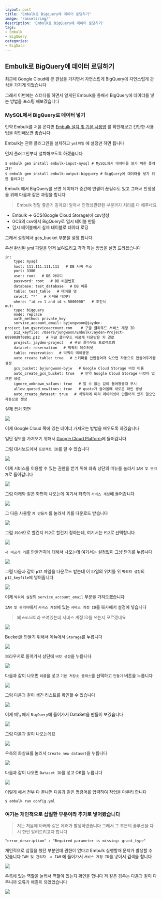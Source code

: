 ```yaml
---
layout: post
title: "Embulk로 Bigquery에 데이터 로딩하기"
image: '/assets/img/'
description: 'Embulk로 BigQuery에 데이터 로딩하기'
tags:
- Embulk
- BigQuery
categories:
- BigData
---
```


## Embulk로 BigQuery에 데이터 로딩하기

최근에 Google Cloud에 큰 관심을 가지면서 자연스럽게 BigQuery에 자연스럽게 관심을 가지게 되었습니다

그래서 이번에는 스터디를 하면서 알게된 Embulk를 통해서 BigQuery에 데이터를 넣는 방법을 포스팅 해보겠습니다


### MySQL에서 BigQuery로 데이터 넣기

만약 Embulk를 처음 쓴다면 [Embulk 설치 및 기본 사용법](https://jungwoon.github.io/bigdata/2017/08/31/Embulk_Setup/) 를 확인해보고 간단한 사용법을 확인해보면 좋습니다

Embulk는 관련 플러그인을 설치하고 `yml파일` 에 설정만 하면 됩니다


먼저 플러그인부터 설치해보도록 하겠습니다

```
$ embulk gem install embulk-input-mysql # MySQL에서 데이터를 읽기 위한 플러그인
$ embulk gem install embulk-output-bigquery # BigQuery에 데이터를 넣기 위한 플러그인
```

Embulk 에서 BigQuery를 쓰면 데이터가 중간에 연결이 끊길수도 있고 그래서 안정성을 위해 다음과 같은 과정을 합니다

> Embulk 정말 좋은거 같아요! 알아서 안정성관련된 부분까지 처리를 다 해주네요 

 - Embulk -> GCS(Google Cloud Storage)에 csv생성
 - GCS의 csv에서 BigQuery로 임시 테이블 만듦
 - 임시 테이블에서 실제 테이블로 데이터 로딩
 
 그래서 설정에서 gcs_bucket 부분을 설정 합니다


우선 완성된 yml 파일을 먼저 보여드리고 각각 하는 방법을 설명 드리겠습니다

```
in:
    type: mysql
    host: 111.111.111.111   # DB 서버 주소
    port: 3306
    user: root   # DB 아이디
    password: root   # DB 비밀번호 
    database: test_database   # DB 이름
    table: test_table   # 테이블 명
    select: "*"   # 가져올 데이터 
    where: "id >= 1 and id < 5000000"   # 조건식
out:
    type: bigquery
    mode: replace
    auth_method: private_key
    service_account_email: byjungwoon@jayden-project.iam.gserviceaccount.com    # 구글 클라우드 서비스 계정 ID
    p12_keyfile: /Users/jungwoon/Embulk/Jayden-Project-69990d9f0891.p12   # 구글 클라우드 비공개 다운받은 키 경로 
    project: jayden-project   # 구글 클라우드 프로젝트명 
    dataset: reservation   # 빅쿼리 데이터셋
    table: reservation   # 빅쿼리 테이블명
    auto_create_table: true   # 스키마를 안만들어져 있으면 자동으로 만들어주게끔 설정
    gcs_bucket: byjungwoon-byjw   # Google Cloud Storage 버킷 이름
    auto_create_gcs_bucket: true   # 만약 Google Cloud Storage 버킷이 없으면 생성
    ignore_unknown_values: true   # 알 수 없는 값이 들어왔을때 무시
    allow_quoted_newlines: true   # quote가 들어올때 새로운 라인 생성
    auto_create_dataset: true   # 빅쿼리에 미리 데이터셋이 만들어져 있지 않으면 자동으로 생성
```

실제 캡처 화면

![](https://cdn-images-1.medium.com/max/2000/1*gabLmsvGvx6iQ1QnIqa91Q.png)

이제 Google Cloud 쪽에 있는 데이터 가져오는 방법을 배우도록 하겠습니다

일단 정보를 가져오기 위해서 [Google Cloud Platform](http://console.cloud.google.com)에 들어갑니다

그럼 대시보드에서 `프로젝트 ID`를 알 수 있습니다

![](https://cdn-images-1.medium.com/max/2000/1*bgqgBqaJg6eu048_hpICiA.png)


이제 서비스를 이용할 수 있는 권한을 받기 위해 좌측 상단의 메뉴를 눌러서 `IAM 및 관리자`로 들어갑니다

![](https://cdn-images-1.medium.com/max/1200/1*n8B4Hul_pk01jmSvBQjZng.png)

그럼 아래와 같은 화면이 나오는데 여기서 좌측의 `서비스 계정`에 들어갑니다

![](https://cdn-images-1.medium.com/max/2000/1*PhZLwatAr87yZX-XAoF-fw.png)

그 다음 사용할 `키 만들기` 를 눌러서 키를 다운로드 받습니다

![](https://cdn-images-1.medium.com/max/2000/1*wMLLuJl-Mtmh0JIdXA0pNw.png)

그럼 `JSON`으로 할건지 `P12`로 할건지 정하는데, 여기서는 `P12`로 선택합니다

![](https://cdn-images-1.medium.com/max/2000/1*tBEgj87JJ1qmcfApqC7EMQ.png)

`새 비공개 키`를 만들건지에 대해서 나오는데 여기서는 설정없이 그냥 닫기를 누릅니다

![](https://cdn-images-1.medium.com/max/2000/1*P6GQAvj80PZ-L3KhkFQXGA.png)

그럼 다음과 같이 `p12` 파일을 다운로드 받는데 이 파일의 위치를 위 `빅쿼리 설정`의 `p12_keyfile`에 넣어줍니다

![](https://cdn-images-1.medium.com/max/1600/1*742dvqy7pgpznRdu4YcHtQ.png)

이제 `빅쿼리 설정`의 `service_account_email` 부분을 가져오겠습니다

`IAM 및 관리자`에서 `서비스 계정`에 있는 `서비스 계정 ID`를 복사해서 설정에 넣습니다

> 왜 email이라 쓰여있는데 서비스 계정 ID를 쓰는지 모르겠네요

![](https://cdn-images-1.medium.com/max/2000/1*WHhSJ96RUREQyUBaB4YiLg.png)

Bucket을 만들기 위해서 메뉴에서 `Storage`를 누릅니다

![](https://cdn-images-1.medium.com/max/1600/1*Xs1Xb2KkqeaF-G8FUOQmKg.png)

브라우저로 들어가서 상단에 `버킷 생성`을 누릅니다

![](https://cdn-images-1.medium.com/max/2000/1*6CDlSqb8JP-Y2AZyFrRUIg.png)

다음과 같이 나오면 `이름`을 넣고 `기본 저장소 클래스`를 선택하고 `만들기` 버튼을 누릅니다

![](https://cdn-images-1.medium.com/max/1600/1*YYTpsNaxv6PGmtu0sjSacw.png)

그럼 다음과 같이 생긴 리스트를 확인할 수 있습니다

![](https://cdn-images-1.medium.com/max/2000/1*uC_fXKzmysOizGZhwUW6tw.png)

이제 메뉴에서 `BigQuery`에 들어가서 DataSet을 만들어 보겠습니다

![](https://cdn-images-1.medium.com/max/800/1*AfTQqpm0FpmPDMDb1gRexg.png)

그럼 다음과 같이 나오는데요 

![](https://cdn-images-1.medium.com/max/1200/1*25Hdo3VfmCgdTdzfZ88xZQ.png)

우측의 화살표를 눌러서 `Create new dataset`을 누릅니다

![](https://cdn-images-1.medium.com/max/2000/1*s_4TbTT0R2PPOfSVV95cPQ.png) 

다음과 같이 나오면 `Dataset ID`를 넣고 OK를 누릅니다

![](https://cdn-images-1.medium.com/max/2000/1*vheUgc0PI0TjtRKgT9364Q.png)


이렇게 해서 전부 다 끝나면 다음과 같은 명령어를 입력하여 작업을 마무리 합니다

```
$ embulk run config.yml
```

### 여기는 개인적으로 삽질한 부분이라 추가로 넣어봤습니다

> 저는 처음에 아래와 같은 에러가 발생하였습니다 그래서 그 부분의 솔루션을 다시 한번 알려드리고자 합니다

```
"error_description" : "Required parameter is missing: grant_type"
```

개인적으로 삽질을 했던 부분인데 권한이 없다고 Embulk 실행할때 문제가 발생할 수 있습니다 `IAM 및 관리자 -> IAM` 에 들어가서 `서비스 계정 ID`를 넣어서 검색을 합니다 

![](https://cdn-images-1.medium.com/max/2000/1*cWJLIEOS05-RnO2qmJ0Ifw.png) 

우측에 있는 역할을 눌러서 역할이 있는지 확인을 합니다 저 같은 경우는 다음과 같이 다 주니까 오류가 해결이 되었었습니다

![](https://cdn-images-1.medium.com/max/2000/1*bThGdbMwO7F3IyVlmmxjfA.png)

